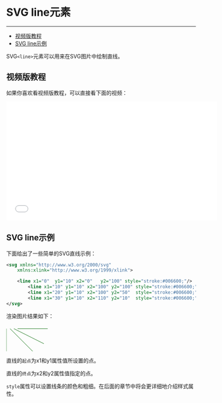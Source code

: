 # SVG line元素
***

> 
* [视频版教程](#视频版教程)
* [SVG line示例](#svg-line示例)

SVG`<line>`元素可以用来在SVG图片中绘制直线。

## 视频版教程

如果你喜欢看视频版教程，可以直接看下面的视频：

<iframe width="560" height="315" src="//www.youtube.com/embed/PrM8F9uflUc?list=PLL8woMHwr36F2tCFnWTbVBQAGQ6nTcXOO" frameborder="0" allowfullscreen=""></iframe>

## SVG line示例

下面给出了一些简单的SVG直线示例：

```xml
<svg xmlns="http://www.w3.org/2000/svg"
    xmlns:xlink="http://www.w3.org/1999/xlink">

    <line x1="0"  y1="10" x2="0"   y2="100" style="stroke:#006600;"/>
        <line x1="10" y1="10" x2="100" y2="100" style="stroke:#006600;"/>
        <line x1="20" y1="10" x2="100" y2="50"  style="stroke:#006600;"/>
        <line x1="30" y1="10" x2="110" y2="10"  style="stroke:#006600;"/>
</svg>
```

渲染图片结果如下：

<svg width="320" height="70">
    <line x1="0" y1="10" x2="0" y2="100" style="stroke:#006600;"></line>
    <line x1="10" y1="10" x2="100" y2="100" style="stroke:#006600;"></line>
    <line x1="20" y1="10" x2="100" y2="50" style="stroke:#006600;"></line>
    <line x1="30" y1="10" x2="110" y2="10" style="stroke:#006600;"></line>
</svg>

直线的`起点`为x1和y1属性值所设置的点。

直线的`终点`为x2和y2属性值指定的点。

`style`属性可以设置线条的颜色和粗细。在后面的章节中将会更详细地介绍样式属性。
